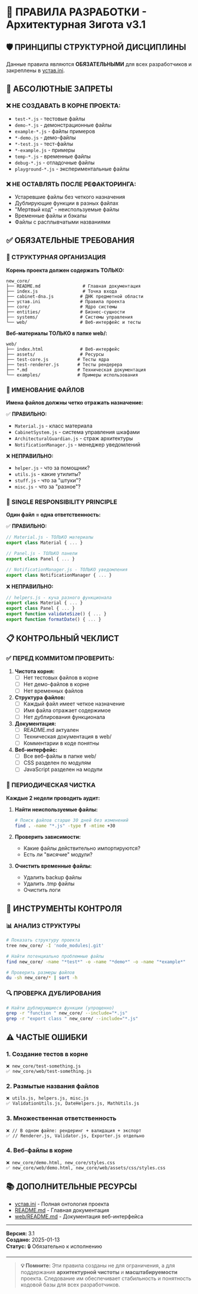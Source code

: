 # 📐 ПРАВИЛА РАЗРАБОТКИ - Архитектурная Зигота v3.1

## 🛡️ ПРИНЦИПЫ СТРУКТУРНОЙ ДИСЦИПЛИНЫ

Данные правила являются **ОБЯЗАТЕЛЬНЫМИ** для всех разработчиков и закреплены в [устав.ini](./устав.ini).

## 🚫 АБСОЛЮТНЫЕ ЗАПРЕТЫ

### ❌ НЕ СОЗДАВАТЬ В КОРНЕ ПРОЕКТА:
- `test-*.js` - тестовые файлы
- `demo-*.js` - демонстрационные файлы  
- `example-*.js` - файлы примеров
- `*-demo.js` - демо-файлы
- `*-test.js` - тест-файлы
- `*-example.js` - примеры
- `temp-*.js` - временные файлы
- `debug-*.js` - отладочные файлы
- `playground-*.js` - экспериментальные файлы

### ❌ НЕ ОСТАВЛЯТЬ ПОСЛЕ РЕФАКТОРИНГА:
- Устаревшие файлы без четкого назначения
- Дублирующие функции в разных файлах
- "Мертвый код" - неиспользуемые файлы
- Временные файлы и бэкапы
- Файлы с расплывчатыми названиями

## ✅ ОБЯЗАТЕЛЬНЫЕ ТРЕБОВАНИЯ

### 📁 СТРУКТУРНАЯ ОРГАНИЗАЦИЯ

**Корень проекта должен содержать ТОЛЬКО:**
```
new_core/
├── README.md                # Главная документация
├── index.js                 # Точка входа
├── cabinet-dna.js          # ДНК предметной области
├── устав.ini               # Правила проекта
├── core/                   # Ядро системы
├── entities/               # Бизнес-сущности
├── systems/                # Системы управления
└── web/                    # Веб-интерфейс и тесты
```

**Веб-материалы ТОЛЬКО в папке web/:**
```
web/
├── index.html              # Веб-интерфейс
├── assets/                 # Ресурсы
├── test-core.js           # Тесты ядра
├── test-renderer.js       # Тесты рендерера
├── *.md                   # Техническая документация
└── examples/              # Примеры использования
```

### 📝 ИМЕНОВАНИЕ ФАЙЛОВ

**Имена файлов должны четко отражать назначение:**

✅ **ПРАВИЛЬНО:**
- `Material.js` - класс материала
- `CabinetSystem.js` - система управления шкафами
- `ArchitecturalGuardian.js` - страж архитектуры
- `NotificationManager.js` - менеджер уведомлений

❌ **НЕПРАВИЛЬНО:**
- `helper.js` - что за помощник?
- `utils.js` - какие утилиты?
- `stuff.js` - что за "штуки"?
- `misc.js` - что за "разное"?

### 🎯 SINGLE RESPONSIBILITY PRINCIPLE

**Один файл = одна ответственность:**

✅ **ПРАВИЛЬНО:**
```javascript
// Material.js - ТОЛЬКО материалы
export class Material { ... }

// Panel.js - ТОЛЬКО панели  
export class Panel { ... }

// NotificationManager.js - ТОЛЬКО уведомления
export class NotificationManager { ... }
```

❌ **НЕПРАВИЛЬНО:**
```javascript
// helpers.js - куча разного функционала
export class Material { ... }
export class Panel { ... }  
export function validateSize() { ... }
export function formatDate() { ... }
```

## 📋 КОНТРОЛЬНЫЙ ЧЕКЛИСТ

### ✅ ПЕРЕД КОММИТОМ ПРОВЕРИТЬ:

1. **Чистота корня:**
   - [ ] Нет тестовых файлов в корне
   - [ ] Нет демо-файлов в корне
   - [ ] Нет временных файлов

2. **Структура файлов:**
   - [ ] Каждый файл имеет четкое назначение
   - [ ] Имя файла отражает содержимое
   - [ ] Нет дублирования функционала

3. **Документация:**
   - [ ] README.md актуален
   - [ ] Техническая документация в web/
   - [ ] Комментарии в коде понятны

4. **Веб-интерфейс:**
   - [ ] Все веб-файлы в папке web/
   - [ ] CSS разделен по модулям
   - [ ] JavaScript разделен на модули

### 🧹 ПЕРИОДИЧЕСКАЯ ЧИСТКА

**Каждые 2 недели проводить аудит:**

1. **Найти неиспользуемые файлы:**
   ```bash
   # Поиск файлов старше 30 дней без изменений
   find . -name "*.js" -type f -mtime +30
   ```

2. **Проверить зависимости:**
   - Какие файлы действительно импортируются?
   - Есть ли "висячие" модули?

3. **Очистить временные файлы:**
   - Удалить backup файлы
   - Удалить .tmp файлы
   - Очистить логи

## 🔧 ИНСТРУМЕНТЫ КОНТРОЛЯ

### 📊 АНАЛИЗ СТРУКТУРЫ

```bash
# Показать структуру проекта
tree new_core/ -I 'node_modules|.git'

# Найти потенциально проблемные файлы
find new_core/ -name "*test*" -o -name "*demo*" -o -name "*example*"

# Проверить размеры файлов
du -sh new_core/* | sort -h
```

### 🔍 ПРОВЕРКА ДУБЛИРОВАНИЯ

```bash
# Найти дублирующиеся функции (упрощенно)
grep -r "function " new_core/ --include="*.js"
grep -r "export class " new_core/ --include="*.js"
```

## ⚠️ ЧАСТЫЕ ОШИБКИ

### 1. **Создание тестов в корне**
```
❌ new_core/test-something.js
✅ new_core/web/test-something.js
```

### 2. **Размытые названия файлов**
```
❌ utils.js, helpers.js, misc.js
✅ ValidationUtils.js, DateHelpers.js, MathUtils.js
```

### 3. **Множественная ответственность**
```
❌ // В одном файле: рендеринг + валидация + экспорт
✅ // Renderer.js, Validator.js, Exporter.js отдельно
```

### 4. **Веб-файлы в корне**
```
❌ new_core/demo.html, new_core/styles.css
✅ new_core/web/demo.html, new_core/web/assets/css/styles.css
```

## 📚 ДОПОЛНИТЕЛЬНЫЕ РЕСУРСЫ

- [устав.ini](./устав.ini) - Полная онтология проекта
- [README.md](./README.md) - Главная документация
- [web/README.md](./web/README.md) - Документация веб-интерфейса

---

**Версия:** 3.1  
**Создано:** 2025-01-13  
**Статус:** 🔒 Обязательно к исполнению  

---

> **💡 Помните:** Эти правила созданы не для ограничения, а для поддержания **архитектурной чистоты** и **масштабируемости** проекта. Следование им обеспечивает стабильность и понятность кодовой базы для всех разработчиков.
